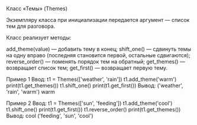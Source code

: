 Класс «Темы» (Themes)

Экземпляру класса при инициализации передается аргумент — список тем для разговора.

Класс реализует методы:

add_theme(value) — добавить тему в конец;
shift_one() — сдвинуть темы на одну вправо (последняя становится первой, остальные сдвигаются);
reverse_order() — поменять порядок тем на обратный;
get_themes() — возвращает список тем;
get_first() — возвращает первую тему.

Пример 1
Ввод:
t1 = Themes(['weather', 'rain'])
t1.add_theme('warm')
print(t1.get_themes())
t1.shift_one()
print(t1.get_first())
Вывод:
('weather', 'rain', 'warm')
warm

Пример 2
Ввод:
t1 = Themes(['sun', 'feeding'])
t1.add_theme('cool')
t1.shift_one()
print(t1.get_first())
t1.reverse_order()
print(t1.get_themes())
Вывод:
cool
('feeding', 'sun', 'cool')